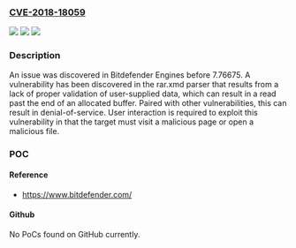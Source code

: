 ### [CVE-2018-18059](https://cve.mitre.org/cgi-bin/cvename.cgi?name=CVE-2018-18059)
![](https://img.shields.io/static/v1?label=Product&message=n%2Fa&color=blue)
![](https://img.shields.io/static/v1?label=Version&message=n%2Fa&color=blue)
![](https://img.shields.io/static/v1?label=Vulnerability&message=n%2Fa&color=brighgreen)

### Description

An issue was discovered in Bitdefender Engines before 7.76675. A vulnerability has been discovered in the rar.xmd parser that results from a lack of proper validation of user-supplied data, which can result in a read past the end of an allocated buffer. Paired with other vulnerabilities, this can result in denial-of-service. User interaction is required to exploit this vulnerability in that the target must visit a malicious page or open a malicious file.

### POC

#### Reference
- https://www.bitdefender.com/

#### Github
No PoCs found on GitHub currently.

